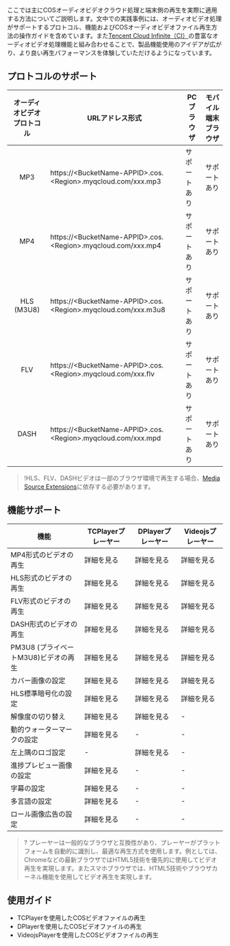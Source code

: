 ここでは主にCOSオーディオビデオクラウド処理と端末側の再生を実際に適用する方法についてご説明します。文中での実践事例には、オーディオビデオ処理がサポートするプロトコル、機能およびCOSオーディオビデオファイル再生方法の操作ガイドを含めています。また[Tencent Cloud Infinite（CI）](https://www.tencentcloud.com/document/product/1045/46980)の豊富なオーディオビデオ処理機能と組み合わせることで、製品機能使用のアイデアが広がり、より良い再生パフォーマンスを体験していただけるようになっています。

## プロトコルのサポート

|   オーディオビデオプロトコル    | URLアドレス形式                                                 | PCブラウザ | モバイル端末ブラウザ |
| :-------------: | ------------------------------------------------------------ | --------- | ------------ |
|       MP3       | https://&lt;BucketName-APPID&gt;.cos.&lt;Region&gt;.myqcloud.com/xxx.mp3 | サポートあり      | サポートあり         |
|       MP4       | https://&lt;BucketName-APPID&gt;.cos.&lt;Region&gt;.myqcloud.com/xxx.mp4 | サポートあり      | サポートあり         |
| HLS<br/>(M3U8) | https://&lt;BucketName-APPID&gt;.cos.&lt;Region&gt;.myqcloud.com/xxx.m3u8 | サポートあり      | サポートあり         |
|       FLV       | https://&lt;BucketName-APPID&gt;.cos.&lt;Region&gt;.myqcloud.com/xxx.flv | サポートあり      | サポートあり         |
|      DASH       | https://&lt;BucketName-APPID&gt;.cos.&lt;Region&gt;.myqcloud.com/xxx.mpd | サポートあり      | サポートあり         |

>!HLS、FLV、DASHビデオは一部のブラウザ環境で再生する場合、<a href="https://caniuse.com/?search=Media Source Extensions">Media Source Extensions</a>に依存する必要があります。

## 機能サポート

| 機能                       | TCPlayerプレーヤー | DPlayerプレーヤー | Videojsプレーヤー |
| -------------------------- | --------------- | -------------- | -------------- |
| MP4形式のビデオの再生          | 詳細を見る        | 詳細を見る       | 詳細を見る       |
| HLS形式のビデオの再生          | 詳細を見る        | 詳細を見る       | 詳細を見る       |
| FLV形式のビデオの再生          | 詳細を見る        | 詳細を見る       | 詳細を見る       |
| DASH形式のビデオの再生         | 詳細を見る        | 詳細を見る       | 詳細を見る       |
| PM3U8 (プライベートM3U8)ビデオの再生 | 詳細を見る        | 詳細を見る       | 詳細を見る       |
| カバー画像の設定                 | 詳細を見る        | 詳細を見る       | 詳細を見る       |
| HLS標準暗号化の設定          | 詳細を見る        | 詳細を見る       | 詳細を見る       |
| 解像度の切り替え                 | 詳細を見る        | 詳細を見る       | -              |
| 動的ウォーターマークの設定               | 詳細を見る        | -              | -              |
| 左上隅のロゴ設定            | -               | 詳細を見る       | -              |
| 進捗プレビュー画像の設定             | 詳細を見る        | -              | -              |
| 字幕の設定                   | 詳細を見る        | -              | -              |
| 多言語の設定                 | 詳細を見る        | -              | -              |
| ロール画像広告の設定               | 詳細を見る        | -              | -              |

>? プレーヤーは一般的なブラウザと互換性があり、プレーヤーがプラットフォームを自動的に識別し、最適な再生方式を使用します。例としては、Chromeなどの最新ブラウザではHTML5技術を優先的に使用してビデオ再生を実現します。またスマホブラウザでは、HTML5技術やブラウザカーネル機能を使用してビデオ再生を実現します。

## 使用ガイド
- TCPlayerを使用したCOSビデオファイルの再生
- DPlayerを使用したCOSビデオファイルの再生
- VideojsPlayerを使用したCOSビデオファイルの再生


